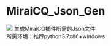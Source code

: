 # MiraiCQ_Json_Gen
![](https://ae01.alicdn.com/kf/U589be3d7b7a8469882944116042e5bcac.jpg)
生成MiraiCQ插件所需的Json文件 <br/>
所需环境：推荐python3.7x86+windows
